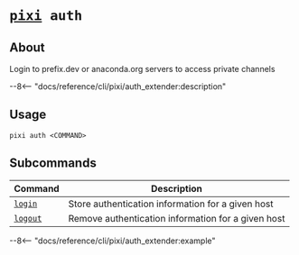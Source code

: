 <!--- This file is autogenerated. Do not edit manually! -->
# <code>[pixi](../pixi.md) auth</code>

## About
Login to prefix.dev or anaconda.org servers to access private channels

--8<-- "docs/reference/cli/pixi/auth_extender:description"

## Usage
```
pixi auth <COMMAND>
```

## Subcommands
| Command | Description |
|---------|-------------|
| [`login`](auth/login.md) | Store authentication information for a given host |
| [`logout`](auth/logout.md) | Remove authentication information for a given host |


--8<-- "docs/reference/cli/pixi/auth_extender:example"
